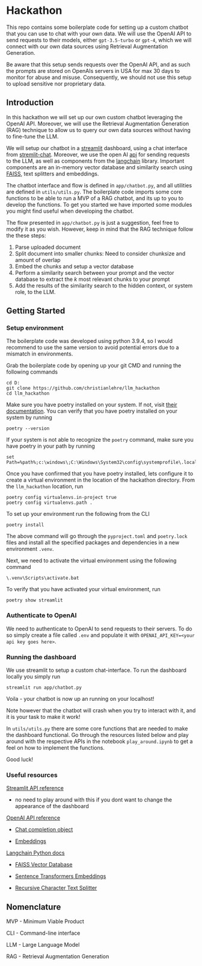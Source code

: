 # Hackathon 
This repo contains some boilerplate code for setting up a custom chatbot that you can use to chat with your own data. We will use the OpenAI API to send requests to their models, either `gpt-3.5-turbo` or `gpt-4`, which we will connect with our own data sources using Retrieval Augmentation Generation. 

Be aware that this setup sends requests over the OpenAI API, and as such the prompts are stored on OpenAIs servers in USA for max 30 days to monitor for abuse and misuse. Consequently, we should not use this setup to upload sensitive nor proprietary data.

## Introduction 
In this hackathon we will set up our own custom chatbot leveraging the OpenAI API. Moreover, we will use the Retrieval Augmentation Generation (RAG) technique to allow us to query our own data sources without having to fine-tune the LLM. 

We will setup our chatbot in a [streamlit](https://docs.streamlit.io/library/get-started) dashboard, using a chat interface from [stremlit-chat](https://pypi.org/project/streamlit-chat/). Moreover, we use the open AI [api](https://platform.openai.com/docs/api-reference/introduction?lang=python) for sending requests to the LLM, as well as components from the [langchain](https://docs.langchain.com/docs/) library. Important components are an in-memory vector database and similarity search using [FAISS](https://github.com/facebookresearch/faiss), text splitters and embeddings. 

The chatbot interface and flow is defined in `app/chatbot.py`, and all utilities are defined in `utils/utils.py`. The boilerplate code imports some core functions to be able to run a MVP of a RAG chatbot, and its up to you to develop the functions. To get you started we have imported some modules you might find useful when developing the chatbot.

The flow presented in `app/chatbot.py` is just a suggestion, feel free to modify it as you wish. However, keep in mind that the RAG technique follow the these steps:
1) Parse uploaded document
2) Split document into smaller chunks: Need to consider chunksize and amount of overlap 
3) Embed the chunks and setup a vector database
4) Perform a similarity search between your prompt and the vector database to extract the $k$ most relevant chunks to your prompt
5) Add the results of the similarity search to the hidden context, or system role, to the LLM.


## Getting Started


### Setup environment
The boilerplate code was developed using python 3.9.4, so I would recommend to use the same version to avoid potential errors due to a mismatch in environments.

Grab the boilerplate code by opening up your git CMD and running the following commands
```console
cd D:
git clone https://github.com/christianlehre/llm_hackathon
cd llm_hackathon

```

Make sure you have poetry installed on your system. If not, visit [their documentation](https://python-poetry.org/docs/). You can verify that you have poetry installed on your system by running
```console
poetry --version
````
If your system is not able to recognize the `poetry` command, make sure you have poetry in your path by running

```console
set Path=%path%;c:\windows\;C:\Windows\System32\config\systemprofile\.local\bin;
```

Once you have confirmed that you have poetry installed, lets configure it to create a virtual environment in the location of the hackathon directory. From the `llm_hackathon` location, run 
```console
poetry config virtualenvs.in-project true
poetry config virtualenvs.path .
```

To set up your environment run the following from the CLI
```console
poetry install
````
The above command will go through the `pyproject.toml` and `poetry.lock` files and install all the specified packages and dependencies in a new environment `.venv`. 

Next, we need to activate the virtual environment using the following command
```console
\.venv\Scripts\activate.bat
````

To verify that you have activated your virtual environment, run 
```console
poetry show streamlit
```

### Authenticate to OpenAI
We need to authenticate to OpenAI to send requests to their servers. To do so simply create a file called `.env` and populate it with `OPENAI_API_KEY=<your api key goes here>`.


### Running the dashboard
We use streamlit to setup a custom chat-interface. To run the dashboard locally you simply run 
```console
streamlit run app/chatbot.py
```

Voila - your chatbot is now up an running on your localhost!

Note however that the chatbot will crash when you try to interact with it, and it is your task to make it work! 

In `utils/utils.py` there are some core functions that are needed to make the dashboard functional. Go through the resources listed below and play around with the respective APIs in the notebook `play_around.ipynb` to get a feel on how to implement the functions. 

Good luck!


### Useful resources

[Streamlit API reference](https://docs.streamlit.io/library/api-reference)
- no need to play around with this if you dont want to change the appearance of the dashboard

[OpenAI API reference](https://platform.openai.com/docs/api-reference/introduction?lang=python)
- [Chat completion object](https://platform.openai.com/docs/api-reference/chat/create)

- [Embeddings](https://platform.openai.com/docs/guides/embeddings/what-are-embeddings)

[Langchain Python docs](https://python.langchain.com/docs/get_started/introduction.html)

- [FAISS Vector Database](https://python.langchain.com/docs/integrations/vectorstores/faiss)

- [Sentence Transformers Embeddings](https://python.langchain.com/docs/integrations/text_embedding/sentence_transformers)

- [Recursive Character Text Splitter](https://python.langchain.com/docs/modules/data_connection/document_transformers/text_splitters/recursive_text_splitter)





## Nomenclature
MVP - Minimum Viable Product

CLI - Command-line interface

LLM - Large Language Model 

RAG - Retrieval Augmentation Generation 
